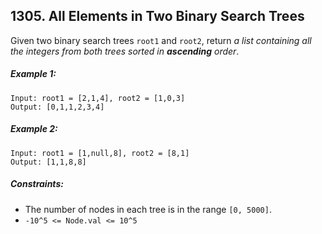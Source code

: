 ## 1305. All Elements in Two Binary Search Trees

Given two binary search trees ```root1``` and ```root2```, return *a list containing all the integers from both trees sorted in **ascending** order*.

##### Example 1:
```
Input: root1 = [2,1,4], root2 = [1,0,3]
Output: [0,1,1,2,3,4]
```
##### Example 2:
```
Input: root1 = [1,null,8], root2 = [8,1]
Output: [1,1,8,8]
```

##### Constraints:

* The number of nodes in each tree is in the range ```[0, 5000]```.
* ```-10^5 <= Node.val <= 10^5```